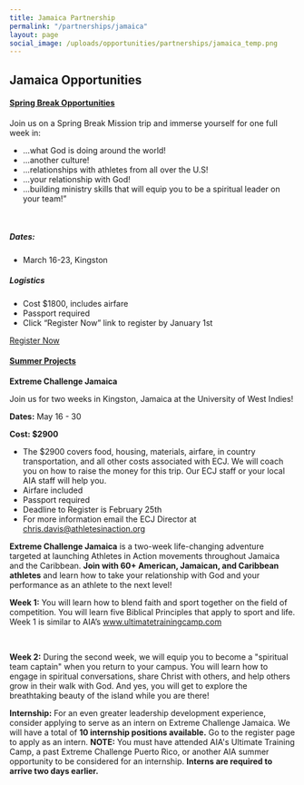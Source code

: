 ```yaml
---
title: Jamaica Partnership
permalink: "/partnerships/jamaica"
layout: page
social_image: /uploads/opportunities/partnerships/jamaica_temp.png
---
```


<h2 class="title text-center mb30">Jamaica <span class="light first-color">Opportunities</span></h2>

<div class="row">
<div class="col-sm-12">
<div class="panel-group" id="accordion" role="tablist" aria-multiselectable="true">
<div class="panel panel-default">
<div class="panel-heading" role="tab" id="c1phs1">
<h4 class="panel-title"><a data-toggle="collapse" data-parent="#accordion" href="#c1pbs1" aria-expanded="false" aria-controls="c1pbs1" class="collapsed">Spring Break Opportunities <span class="panel-icon"></span> </a></h4>
</div>
<div id="c1pbs1" class="panel-collapse in" role="tabpanel" aria-labelledby="c1phs1">
<div class="panel-body">
<div class="row">
<div class="col-sm-6">
<p style="text-align: left;">Join us on a Spring Break Mission trip and immerse yourself for one full week in:</p>
<ul class="list-style list-disc" style="text-align: left;">
<li>...what God is doing around the world!</li>
<li>...another culture!</li>
<li>...relationships with athletes from all over the U.S!</li>
<li>...your relationship with God!</li>
<li>...building ministry skills that will equip you to be a spiritual leader on your team!”</li>
</ul>
<p>&nbsp;</p>
<h5>Dates:</h5>
<ul>
<li>March 16-23, Kingston</li>
</ul>
</div>
<div class="col-sm-6">
<h5>Logistics</h5>
<ul>
<li>Cost $1800, includes airfare</li>
<li>Passport required</li>
<li>Click “Register Now” link to register by January 1st</li>
</ul>
<a class="btn btn-custom mt20" href="https://my.athletesinaction.org/public/forms/spring-break.aspx">Register Now</a>
</div>
</div>
</div>
</div>
</div>
</div>
<div class="row">
<div class="col-sm-12">
<div class="panel-group" id="accordion" role="tablist" aria-multiselectable="true">
<div class="panel panel-default">
<div class="panel-heading" role="tab" id="c1phs2">
<h4 class="panel-title"><a data-toggle="collapse" data-parent="#accordion" href="#c1pbs1" aria-expanded="false" aria-controls="c1pbs2" class="collapsed">Summer Projects <span class="panel-icon"></span> </a></h4>
</div>
<div id="c1pbs2" class="panel-collapse in" role="tabpanel" aria-labelledby="c1phs2">
<div class="panel-body">
<p style="font-weight: bold; ">Extreme Challenge Jamaica</p>

<p>Join us for two weeks in Kingston, Jamaica at the University of West Indies!</p>

<p><span style="font-weight: bold">Dates:</span> May 16 - 30</p>
<p><span style="font-weight: bold">Cost: $2900<span></p>
<ul>
<li>The $2900 covers food, housing, materials, airfare, in country transportation, and all other costs associated with ECJ.  We will coach you on how to raise the money for this trip.  Our ECJ staff or your local AIA staff will help you. </li>
<li>Airfare included</li>
<li>Passport required</li>
<li>Deadline to Register is February 25th</li>
<li>For more information email the ECJ Director at <a href="mailto:chris.davis@athletesinaction.org">chris.davis@athletesinaction.org</a></li>
</ul>

<p><span style="font-weight: bold">​Extreme Challenge Jamaica</span> is a two-week life-changing adventure targeted at launching Athletes in Action movements throughout Jamaica and the Caribbean.  <span style="font-weight: bold">Join with 60+ American, Jamaican, and Caribbean athletes</span> and learn how to take your relationship with God and your performance as an athlete to the next level! </p>

<p><span style="font-weight: bold">Week 1:</span> You will learn how to blend faith and sport together on the field of competition. You will learn five Biblical Principles that apply to sport and life. Week 1 is similar to AIA’s <a href="http://www.ultimatetrainingcamp.com">www.ultimatetrainingcamp.com</a> </p>
​
<p><span style="font-weight: bold">Week 2:</span>  During the second week, we will equip you to become a "spiritual team captain" when you return to your campus.  You will learn how to engage in spiritual conversations, share Christ with others, and help others grow in their walk with God. And yes, you will get to explore the breathtaking beauty of the island while you are there!</p>

<p><span style="font-weight: bold">Internship:</span> For an even greater leadership development experience, consider applying to serve as an intern on Extreme Challenge Jamaica.  We will have a total of <span style="font-weight: bold">10 internship positions available.</span>  Go to the register page to apply as an intern. <span style="font-weight: bold">NOTE:</span> You must have attended AIA's Ultimate Training Camp, a past Extreme Challenge Puerto Rico, or another AIA summer opportunity to be considered for an internship. <span style="font-weight: bold; text-decoration:italics;">Interns are required to arrive two days earlier.</span></p>
